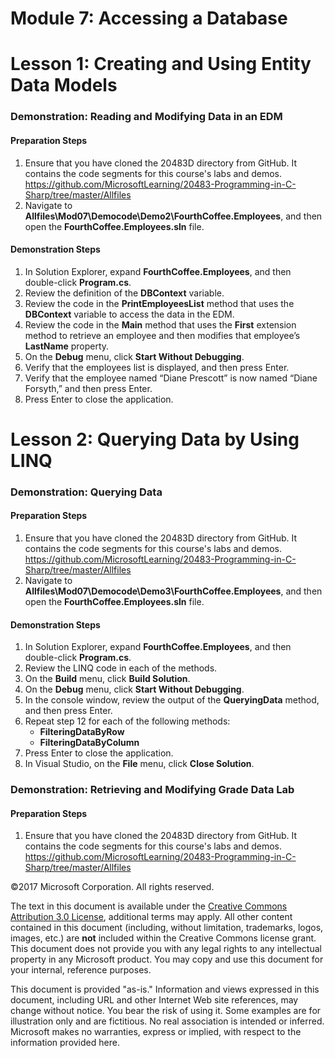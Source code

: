 
# Module 7: Accessing a Database

# Lesson 1:  Creating and Using Entity Data Models

### Demonstration: Reading and Modifying Data in an EDM

#### Preparation Steps

1. Ensure that you have cloned the 20483D directory from GitHub. It contains the code segments for this course's labs and demos. https://github.com/MicrosoftLearning/20483-Programming-in-C-Sharp/tree/master/Allfiles
2. Navigate to **Allfiles\Mod07\Democode\Demo2\FourthCoffee.Employees**, and then open the **FourthCoffee.Employees.sln** file.


#### Demonstration Steps

1.  In Solution Explorer, expand **FourthCoffee.Employees**, and then
    double-click **Program.cs**.
2.  Review the definition of the **DBContext** variable.
3.  Review the code in the **PrintEmployeesList** method that uses the
    **DBContext** variable to access the data in the EDM.
4.  Review the code in the **Main** method that uses the **First** extension
    method to retrieve an employee and then modifies that employee’s
    **LastName** property.
5.  On the **Debug** menu, click **Start Without Debugging**.
6.  Verify that the employees list is displayed, and then press Enter.
7. Verify that the employee named “Diane Prescott” is now named “Diane
    Forsyth,” and then press Enter.
8. Press Enter to close the application.


# Lesson 2:  Querying Data by Using LINQ

### Demonstration: Querying Data

#### Preparation Steps

1. Ensure that you have cloned the 20483D directory from GitHub. It contains the code segments for this course's labs and demos. https://github.com/MicrosoftLearning/20483-Programming-in-C-Sharp/tree/master/Allfiles
2. Navigate to **Allfiles\Mod07\Democode\Demo3\FourthCoffee.Employees**, and then open the **FourthCoffee.Employees.sln** file.



#### Demonstration Steps

1.  In Solution Explorer, expand **FourthCoffee.Employees**, and then
    double-click **Program.cs**.
2.  Review the LINQ code in each of the methods.
3.  On the **Build** menu, click **Build Solution**.
4.  On the **Debug** menu, click **Start Without Debugging**.
5.  In the console window, review the output of the **QueryingData** method, and
    then press Enter.
6.  Repeat step 12 for each of the following methods:
    -  **FilteringDataByRow**
    -  **FilteringDataByColumn**
7. Press Enter to close the application.
8. In Visual Studio, on the **File** menu, click **Close Solution**.


### Demonstration: Retrieving and Modifying Grade Data Lab

#### Preparation Steps

1. Ensure that you have cloned the 20483D directory from GitHub. It contains the code segments for this course's labs and demos. https://github.com/MicrosoftLearning/20483-Programming-in-C-Sharp/tree/master/Allfiles






©2017 Microsoft Corporation. All rights reserved.

The text in this document is available under the  [Creative Commons Attribution 3.0 License](https://creativecommons.org/licenses/by/3.0/legalcode), additional terms may apply. All other content contained in this document (including, without limitation, trademarks, logos, images, etc.) are  **not**  included within the Creative Commons license grant. This document does not provide you with any legal rights to any intellectual property in any Microsoft product. You may copy and use this document for your internal, reference purposes.

This document is provided &quot;as-is.&quot; Information and views expressed in this document, including URL and other Internet Web site references, may change without notice. You bear the risk of using it. Some examples are for illustration only and are fictitious. No real association is intended or inferred. Microsoft makes no warranties, express or implied, with respect to the information provided here.